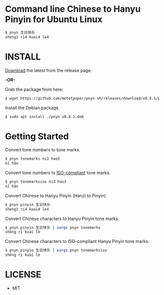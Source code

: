 # Command line Chinese to Hanyu Pinyin for Ubuntu Linux

```bash
$ pnyn 生日快乐
sheng1 ri4 kuai4 le4
```

# INSTALL

[Download][latest] the latest from the release page.

**-OR-**

Grab the package from here:
```bash
$ wget https://github.com/motetpaper/pnyn-sh/releases/download/v0.8.1/pnyn-v0.8.1.deb
```

Install the Debian package.
```bash
$ sudo apt install ./pnyn-v0.8.1.deb
```

# Getting Started

Convert tone numbers to tone marks.
```bash
$ pnyn tonemarks ni3 hao3
nĭ hăo
```

Convert tone numbers to [ISO-compliant][iso] tone marks.
```bash
$ pnyn tonemarksiso ni3 hao3
nǐ hǎo
```


Convert Chinese to Hanyu Pinyin (Hanzi to Pinyin)
```bash
$ pnyn pinyin 生日快乐
sheng1 ri4 kuai4 le4
```

Convert Chinese characters to Hanyu Pinyin tone marks.
```bash
$ pnyn pinyin 生日快乐 | xargs pnyn tonemarks
shēng rì kuài lè
```

Convert Chinese characters to ISO-compliant Hanyu Pinyin tone marks.
```bash
$ pnyn pinyin 生日快乐 | xargs pnyn tonemarksiso
shēng rì kuài lè
```


# LICENSE
  + MIT

[iso]: https://www.iso.org/standard/61420.html
[latest]: https://github.com/motetpaper/pnyn-sh/releases/latest
